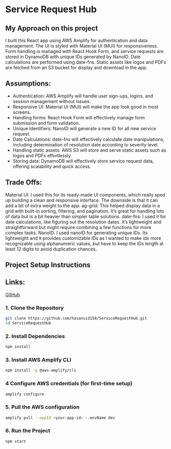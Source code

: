 # Service Request Hub

## My Approach on this project

I built this React app using AWS Amplify for authentication and data management. The UI is styled with Material UI (MUI) for responsiveness. Form handling is managed with React Hook Form, and service requests are stored in DynamoDB with unique IDs generated by NanoID. Date calculations are performed using date-fns. Static assets like logos and PDFs are fetched from an S3 bucket for display and download in the app.

## Assumptions:

- Authentication: AWS Amplify will handle user sign-ups, logins, and session management without issues.
- Responsive UI: Material UI (MUI) will make the app look good in most screens.
- Handling forms: React Hook Form will effectively manage form submission and form validation.
- Unique Identifiers: NanoID will generate a new ID for all new service request.
- Date Calculations: date-fns will effectively calculate date manipulations, including determination of resolution date according to severity level.
- Handling static assets: AWS S3 will store and serve static assets such as logos and PDFs effortlessly.
- Storing data: DynamoDB will effectively store service request data, offering scalability and quick access.

## Trade Offs:

Material UI: I used this for its ready-made UI components, which really sped up building a clean and responsive interface. The downside is that it can add a bit of extra weight to the app.
ag-grid: This helped display data in a grid with built-in sorting, filtering, and pagination. It’s great for handling lots of data but is a bit heavier than simpler table solutions.
date-fns: I used it for date calculations, like figuring out the resolution dates. It’s lightweight and straightforward but might require combining a few functions for more complex tasks.
NanoID: I used nanoID for generating unique IDs. Its lightweight and it provides customizable IDs as I wanted to make ids more recognizable using alphanumeric values, but have to keep the IDs length at least 12 digits to avoid duplication chances.

## Project Setup Instructions

## Links:

[GitHub](https://github.com/hasansid158/ServiceRequestHub)

### 1. Clone the Repository

```sh
git clone https://github.com/hasansid158/ServiceRequestHub.git
cd ServiceRequestHub
```

### 2. Install Dependencies

```sh
npm install

```

### 3. Install AWS Amplify CLI

```sh
npm install -g @aws-amplify/cli
```

### 4 Configure AWS credentials (for first-time setup)

```sh
amplify configure
```

### 5. Pull the AWS configuration

```sh
amplify pull --appId <your-app-id> --envName dev
```

### 6. Run the Project

```sh
npm start
```
